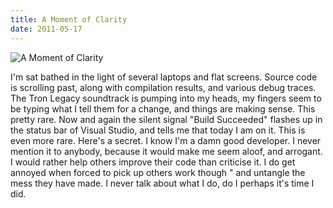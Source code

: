 ```yaml
---
title: A Moment of Clarity
date: 2011-05-17
---
```


![A Moment of Clarity](https://source.unsplash.com/dUPDhdeCN84/1600x900)

I'm sat bathed in the light of several laptops and flat screens. Source code is scrolling past, along with compilation results, and various debug traces. The Tron Legacy soundtrack is pumping into my heads, my fingers seem to be typing what I tell them for a change, and things are making sense. This pretty rare. Now and again the silent signal "Build Succeeded" flashes up in the status bar of Visual Studio, and tells me that today I am on it. This is even more rare. Here's a secret. I know I'm a damn good developer. I never mention it to anybody, because it would make me seem aloof, and arrogant. I would rather help others improve their code than criticise it. I do get annoyed when forced to pick up others work though " and untangle the mess they have made. I never talk about what I do, do I perhaps it's time I did.
